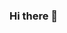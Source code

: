 ### Hi there 👋

<!--
**onlyabhilash/onlyabhilash** is a ✨ _special_ ✨ repository because its `README.md` (this file) appears on your GitHub profile.

I am currently working as a Software Development Engineer at Mphasis India(HP). I come with an extensive experience of working with different technologies including Data Science, Machine Learning, Deep Learning and NLP.

Things I'm good at 🔥
Domain: Natural Language Processing, Machine Learning, Deep Learning, Data Science, Data Wrangling and Data Visualization.

Languages: Python, SQL, HTML, CSS, JavaScript.

Framework: Flask.

Libraries & Tools: NumPy, Pandas, Scikit-Learn, Matplotlib, PyTorch, Keras, NLTK.

Data Analysis: Exploratory Data Analysis, Model Development & Evaluation Metrics.
